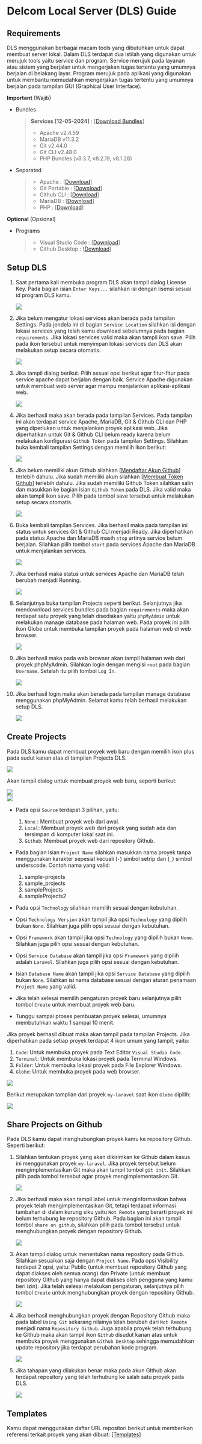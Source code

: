 # Delcom Local Server (DLS) Guide



## Requirements

DLS menggunakan berbagai macam tools yang dibutuhkan untuk dapat membuat server lokal. Dalam DLS terdapat dua istilah yang digunakan untuk merujuk tools yaitu service dan program. Service merujuk pada layanan atau sistem yang berjalan untuk mengerjakan tugas tertentu yang umumnya berjalan di belakang layar. Program merujuk pada aplikasi yang digunakan untuk membantu memudahkan mengerjakan tugas tertentu yang umumnya berjalan pada tampilan GUI (Graphical User Interface). 

**Important** (Wajib)

- Bundles

  > **Services [12-05-2024]** : [[Download Bundles](https://drive.google.com/drive/folders/1JiNJwDrgTWzCMgajZdIXN9VpBxml2jZH?usp=drive_link)]
  >
  > - Apache v2.4.59
  > - MariaDB v11.3.2
  > - Git v2.44.0
  > - Git CLI v2.48.0
  > - PHP Bundles (v8.3.7, v8.2.19, v8.1.28)

- Separated

  > - Apache : [[Download](https://www.apachelounge.com/download/)]
  > - Git Portable : [[Download](https://git-scm.com/download/win)]
  > - Github CLI : [[Download](https://cli.github.com/)]
  > - MariaDB : [[Download](https://mariadb.org/download/)]
  > - PHP : [[Download](https://www.php.net/downloads.php)]

**Optional** (Opsional)

- Programs

  > - Visual Studio Code : [[Download](https://code.visualstudio.com/download)]
  > - Github Desktop : [[Download](https://desktop.github.com/)]



## Setup DLS

1. Saat pertama kali membuka program DLS akan tampil dialog License Key. Pada bagian isian `Enter Keys...`  silahkan isi dengan lisensi sesuai id program DLS kamu.

	<img style="display: block; margin: 0;" src="./img/1.jpg" />

2. Jika belum mengatur lokasi services akan berada pada tampilan Settings. Pada jendela ini di bagian `Service Location` silahkan isi dengan lokasi services yang telah kamu download sebelumnya pada bagian `requirements`. Jika lokasi services valid maka akan tampil ikon save. Pilih pada ikon tersebut untuk menyimpan lokasi services dan DLS akan melakukan setup secara otomatis.

	<img style="display: block; margin: 0;" src="./img/2.jpg" />

3. Jika tampil dialog berikut. Pilih sesuai opsi berikut agar fitur-fitur pada service apache dapat berjalan dengan baik. Service Apache digunakan untuk membuat web server agar mampu menjalankan aplikasi-aplikasi web.

	<img style="display: block; margin: 0;" src="./img/3.jpg" />

4. Jika berhasil maka akan berada pada tampilan Services. Pada tampilan ini akan terdapat service Apache, MariaDB, Git & Github CLI dan PHP yang diperlukan untuk menjalankan proyek aplikasi web. Jika diperhatikan untuk Git & Github CLI belum ready karena belum melakukan konfigurasi `Github Token` pada tampilan Settings. Silahkan buka kembali tampilan Settings dengan memilih ikon berikut:

	<img style="display: block; margin: 0;" src="./img/4.jpg" />

5. Jika belum memiliki akun Github silahkan [[Mendaftar Akun Github](github/register.md)] terlebih dahulu. Jika sudah memiliki akun silahkan [[Membuat Token Github](github/token.md)] terlebih dahulu. Jika sudah memiliki Github Token silahkan salin dan masukkan ke bagian isian `Github Token` pada DLS. Jika valid maka akan tampil ikon save. Pilih pada tombol save tersebut untuk melakukan setup secara otomatis.

	<img style="display: block; margin: 0;" src="./img/5.jpg" />

6. Buka kembali tampilan Services. Jika berhasil maka pada tampilan ini status untuk services Git & Github CLI menjadi Ready. Jika diperhatikan pada status Apache dan MariaDB masih `stop` artinya service belum berjalan. Silahkan pilih tombol `start` pada services Apache dan MariaDB untuk menjalankan services.

	<img style="display: block; margin: 0;" src="./img/6.jpg" />

7. Jika berhasil maka status untuk services Apache dan MariaDB telah berubah menjadi Running.

	<img style="display: block; margin: 0;" src="./img/7.jpg" />

8. Selanjutnya buka tampilan Projects seperti berikut. Selanjutnya jika mendownload services bundles pada bagian `requirements` maka akan terdapat satu proyek yang telah disediakan yaitu `phpMyAdmin` untuk melakukan manage database pada halaman web. Pada proyek ini pilih ikon Globe untuk membuka tampilan proyek pada halaman web di web browser.

	<img style="display: block; margin: 0;" src="./img/8.jpg" />

9. Jika berhasil maka pada web browser akan tampil halaman web dari proyek phpMyAdmin. Silahkan login dengan mengisi `root` pada bagian `Username`. Setelah itu pilih tombol `Log In`.

	<img style="display: block; margin: 0;" src="./img/9.jpg" />

10. Jika berhasil login maka akan berada pada tampilan manage database menggunakan phpMyAdmin. Selamat kamu telah berhasil melakukan setup DLS.

	<img style="display: block; margin: 0;" src="./img/10.jpg" />



## Create Projects

Pada DLS kamu dapat membuat proyek web baru dengan memilih ikon plus pada sudut kanan atas di tampilan Projects DLS.

<img style="display: block; margin: 0;" src="./img/11.jpg" />

Akan tampil dialog untuk membuat proyek web baru, seperti berikut:

<img style="display: block; margin: 0;" src="./img/12.jpg" />

<img style="display: block; margin: 0;" src="./img/13.jpg" />

- Pada opsi `Source` terdapat 3 pilihan, yaitu:
  1) `None` : Membuat proyek web dari awal.
  2) `Local`: Membuat proyek web dari proyek yang sudah ada dan tersimpan di komputer lokal saat ini.
  3) `Github`: Membuat proyek web dari repository Github.

- Pada bagian isian `Project Name` silahkan masukkan nama proyek tanpa menggunakan karakter sepesial kecuali (`-`) simbol setrip dan (`_`) simbol underscode. Contoh nama yang valid:
  1) sample-projects
  2) sample_projects
  3) sampleProjects
  4) sampleProjects2

- Pada opsi `Technology` silahkan memilih sesuai dengan kebutuhan.
- Opsi `Technology Version` akan tampil jika opsi `Technology` yang dipilih bukan `None`. Silahkan juga pilih opsi sesuai dengan kebutuhan.
- Opsi `Framework` akan tampil  jika opsi `Technology` yang dipilih bukan `None`. Silahkan juga pilih opsi sesuai dengan kebutuhan.
- Opsi `Service Database` akan tampil  jika opsi `Framework` yang dipilih adalah `Laravel`. Silahkan juga pilih opsi sesuai dengan kebutuhan.
- Isian `Database Name` akan tampil jika opsi `Service Database` yang dipilih bukan `None`. Silahkan isi nama database sesuai dengan aturan penamaan `Project Name` yang valid.
- Jika telah selesai memilih pengaturan proyek baru selanjutnya pilih tombol `Create` untuk membuat proyek web baru.
- Tunggu sampai proses pembuatan proyek selesai, umumnya membutuhkan waktu 1 sampai 10 menit.



Jika proyek berhasil dibuat maka akan tampil pada tampilan Projects. Jika diperhatikan pada setiap proyek terdapat 4 ikon umum yang tampil, yaitu:

1) `Code`: Untuk membuka proyek pada Text Editor `Visual Studio Code`.
2) `Terminal`: Untuk membuka lokasi proyek pada Terminal Windows.
3) `Folder`: Untuk membuka lokasi proyek pada File Explorer Windows.
4) `Globe`: Untuk membuka proyek pada web browser.

<img style="display: block; margin: 0;" src="./img/14.jpg" />

Berikut merupakan tampilan dari proyek `my-laravel` saat ikon `Globe` dipilih:

<img style="display: block; margin: 0;" src="./img/15.jpg" />



## Share Projects on Github

Pada DLS kamu dapat menghubungkan proyek kamu ke repository Github. Seperti berikut:

1. Silahkan tentukan proyek yang akan dikirimkan ke Github dalam kasus ini menggunakan proyek `my-laravel`. Jika proyek tersebut belum mengimplementasikan Git maka akan tampil tombol `git init`. Silahkan pilih pada tombol tersebut agar proyek mengimplementasikan Git.

	<img style="display: block; margin: 0;" src="./img/16.jpg" />

2. Jika berhasil maka akan tampil label untuk menginformasikan bahwa proyek telah mengimplementasikan Git, tetapi terdapat informasi tambahan di dalam kurung siku yaitu `Not Remote` yang berarti proyek ini belum terhubung ke repository Github. Pada bagian ini akan tampil tombol `share on github`, silahkan pilih pada tombol tersebut untuk menghubungkan proyek dengan repository Github.

	<img style="display: block; margin: 0;" src="./img/17.jpg" />

3. Akan tampil dialog untuk menentukan nama repository pada Github. Silahkan sesuaikan saja dengan `Project Name`. Pada opsi Visibility terdapat 2 opsi, yaitu: Public (untuk membuat repository Github yang dapat diakses oleh semua orang) dan Private (untuk membuat repository Github yang hanya dapat diakses oleh pengguna yang kamu beri izin). Jika telah selesai melakukan pengaturan, selanjutnya pilih tombol `Create` untuk menghubungkan proyek dengan repository Github.

	<img style="display: block; margin: 0;" src="./img/18.jpg" />

4. Jika berhasil menghubungkan proyek dengan Repository Github maka pada label `Using Git` sekarang nilainya telah berubah dari `Not Remote` menjadi nama `Repository Github`. Juga apabila proyek telah terhubung ke Github maka akan tampil ikon `Github` disudut kanan atas untuk membuka proyek menggunakan `Github Desktop` sehingga memudahkan update repository jika terdapat perubahan kode program.

	<img style="display: block; margin: 0;" src="./img/19.jpg" />

5. Jika tahapan yang dilakukan benar maka pada akun GIthub akan terdapat repository yang telah terhubung ke salah satu proyek pada DLS.

	<img style="display: block; margin: 0;" src="./img/20.jpg" />



## Templates

Kamu dapat menggunakan daftar URL repositori berikut untuk memberikan referensi terkait proyek yang akan dibuat: [[Templates](templates.md)]
